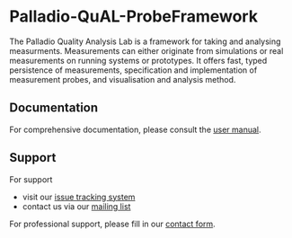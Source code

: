 # Palladio-QuAL-ProbeFramework
The Palladio Quality Analysis Lab is a framework for taking and analysing measurments. 
Measurements can either originate from simulations or real measurements on running systems or prototypes. 
It offers fast, typed persistence of measurements, specification and implementation of measurement probes, and visualisation and analysis method.

## Documentation
For comprehensive documentation, please consult the [user manual](https://github.com/user-attachments/files/15522175/QualityAnalysisLab.pdf).

## Support
For support
* visit our [issue tracking system](https://palladio-simulator.com/jira)
* contact us via our [mailing list](https://lists.ira.uni-karlsruhe.de/mailman/listinfo/palladio-dev)

For professional support, please fill in our [contact form](http://www.palladio-simulator.com/about_palladio/support/).
